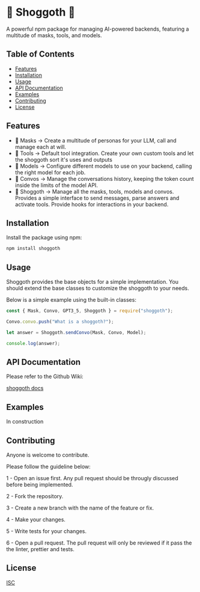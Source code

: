 # 🦑 Shoggoth 🦑

A powerful npm package for managing AI-powered backends, featuring a multitude of masks, tools, and models.

## Table of Contents

- [Features](#features)
- [Installation](#installation)
- [Usage](#usage)
- [API Documentation](#api-documentation)
- [Examples](#examples)
- [Contributing](#contributing)
- [License](#license)

## Features

- 👺 Masks -> Create a multitude of personas for your LLM, call and manage each at will.
- 🔧 Tools -> Default tool integration. Create your own custom tools and let the shoggoth sort it's
  uses and outputs
- 🧠 Models -> Configure different models to use on your backend, calling the right model for each job.
- 💬 Convos -> Manage the conversations history, keeping the token count inside the limits of the model API.
- 🦑 Shoggoth -> Manage all the masks, tools, models and convos. Provides a simple interface to send messages, parse answers and activate tools. Provide hooks for interactions in your backend.

## Installation

Install the package using npm:

```bash
npm install shoggoth
```

## Usage

Shoggoth provides the base objects for a simple implementation. You should extend the base classes to customize the shoggoth to your needs.

Below is a simple example using the built-in classes:

```js
const { Mask, Convo, GPT3_5, Shoggoth } = require("shoggoth");

Convo.convo.push("What is a shoggoth?");

let answer = Shoggoth.sendConvo(Mask, Convo, Model);

console.log(answer);
```

## API Documentation

Please refer to the Github Wiki:

[shoggoth docs](https://github.com/lhemerly/shoggoth/wiki)

## Examples

In construction

## Contributing

Anyone is welcome to contribute.

Please follow the guideline below:

1 - Open an issue first. Any pull request should be througly discussed before being implemented.

2 - Fork the repository.

3 - Create a new branch with the name of the feature or fix.

4 - Make your changes.

5 - Write tests for your changes.

6 - Open a pull request. The pull request will only be reviewed if it pass the the linter, prettier and tests.

## License

[ISC](https://choosealicense.com/licenses/isc/)
